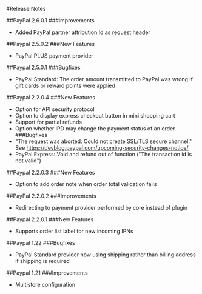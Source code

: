 ﻿#Release Notes

##PayPal 2.6.0.1
###Improvements
* Added PayPal partner attribution Id as request header

##Paypal 2.5.0.2
###New Features
* PayPal PLUS payment provider

##Paypal 2.5.0.1
###Bugfixes
* PayPal Standard: The order amount transmitted to PayPal was wrong if gift cards or reward points were applied

##Paypal 2.2.0.4
###New Features
* Option for API security protocol
* Option to display express checkout button in mini shopping cart
* Support for partial refunds
* Option whether IPD may change the payment status of an order
###Bugfixes
* "The request was aborted: Could not create SSL/TLS secure channel." See https://devblog.paypal.com/upcoming-security-changes-notice/
* PayPal Express: Void and refund out of function ("The transaction id is not valid")

##Paypal 2.2.0.3
###New Features
* Option to add order note when order total validation fails

##PayPal 2.2.0.2
###Improvements
* Redirecting to payment provider performed by core instead of plugin

##Paypal 2.2.0.1
###New Features
* Supports order list label for new incoming IPNs

##Paypal 1.22
###Bugfixes
* PayPal Standard provider now using shipping rather than billing address if shipping is required

##Paypal 1.21
###Improvements
* Multistore configuration